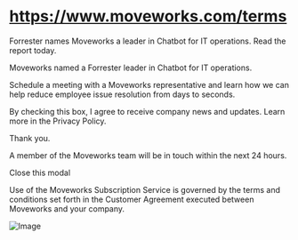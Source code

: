 # https://www.moveworks.com/terms

Forrester names Moveworks a leader in Chatbot for IT operations. Read the report today.

Moveworks named a Forrester leader in Chatbot for IT operations. 

Schedule a meeting with a Moveworks representative and learn how we can help reduce employee issue resolution from days to seconds.

By checking this box, I agree to receive company news and updates. Learn more in the Privacy Policy.

Thank you.

A member of the Moveworks team will be in touch within the next 24 hours.



  Close this modal
  


Use of the Moveworks Subscription Service is governed by the terms and conditions set forth in the Customer Agreement executed between Moveworks and your company.



![Image](https://www.moveworks.com/hubfs/img/site/qr-demo.png)
